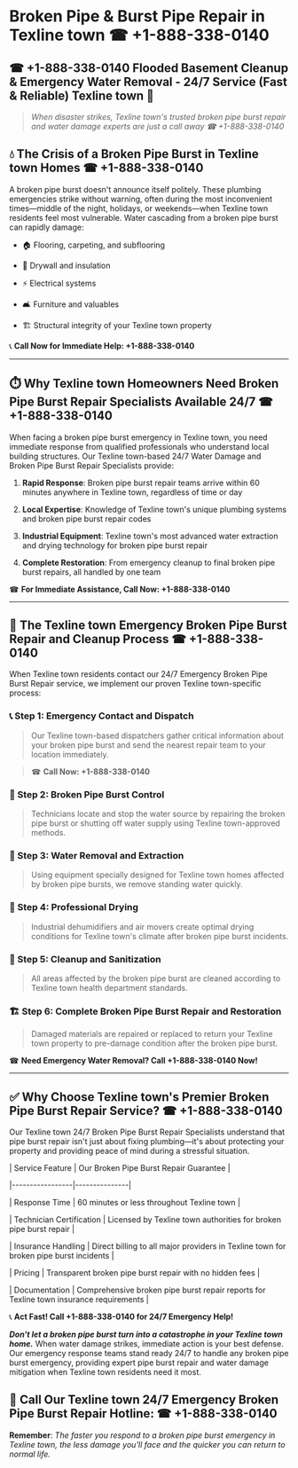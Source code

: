 # Broken Pipe & Burst Pipe Repair in Texline town ☎ +1-888-338-0140  
## ☎ +1-888-338-0140 Flooded Basement Cleanup & Emergency Water Removal - 24/7 Service (Fast & Reliable) Texline town 🚨  

> *When disaster strikes, Texline town's trusted broken pipe burst repair and water damage experts are just a call away ☎ +1-888-338-0140*  

## 💧 The Crisis of a Broken Pipe Burst in Texline town Homes ☎ +1-888-338-0140  

A broken pipe burst doesn't announce itself politely. These plumbing emergencies strike without warning, often during the most inconvenient times—middle of the night, holidays, or weekends—when Texline town residents feel most vulnerable. Water cascading from a broken pipe burst can rapidly damage:  

* 🏠 Flooring, carpeting, and subflooring  
* 🧱 Drywall and insulation  
* ⚡ Electrical systems  
* 🛋️ Furniture and valuables  
* 🏗️ Structural integrity of your Texline town property  

📞 **Call Now for Immediate Help: +1-888-338-0140**  

---  

## ⏱️ Why Texline town Homeowners Need Broken Pipe Burst Repair Specialists Available 24/7 ☎ +1-888-338-0140  

When facing a broken pipe burst emergency in Texline town, you need immediate response from qualified professionals who understand local building structures. Our Texline town-based 24/7 Water Damage and Broken Pipe Burst Repair Specialists provide:  

1. **Rapid Response**: Broken pipe burst repair teams arrive within 60 minutes anywhere in Texline town, regardless of time or day  
2. **Local Expertise**: Knowledge of Texline town's unique plumbing systems and broken pipe burst repair codes  
3. **Industrial Equipment**: Texline town's most advanced water extraction and drying technology for broken pipe burst repair  
4. **Complete Restoration**: From emergency cleanup to final broken pipe burst repairs, all handled by one team  

☎ **For Immediate Assistance, Call Now: +1-888-338-0140**  

---  

## 🔧 The Texline town Emergency Broken Pipe Burst Repair and Cleanup Process ☎ +1-888-338-0140  

When Texline town residents contact our 24/7 Emergency Broken Pipe Burst Repair service, we implement our proven Texline town-specific process:  

### 📞 Step 1: Emergency Contact and Dispatch  
> Our Texline town-based dispatchers gather critical information about your broken pipe burst and send the nearest repair team to your location immediately.  
> ☎ **Call Now: +1-888-338-0140**  

### 🚿 Step 2: Broken Pipe Burst Control  
> Technicians locate and stop the water source by repairing the broken pipe burst or shutting off water supply using Texline town-approved methods.  

### 🌊 Step 3: Water Removal and Extraction  
> Using equipment specially designed for Texline town homes affected by broken pipe bursts, we remove standing water quickly.  

### 💨 Step 4: Professional Drying  
> Industrial dehumidifiers and air movers create optimal drying conditions for Texline town's climate after broken pipe burst incidents.  

### 🧼 Step 5: Cleanup and Sanitization  
> All areas affected by the broken pipe burst are cleaned according to Texline town health department standards.  

### 🏗️ Step 6: Complete Broken Pipe Burst Repair and Restoration  
> Damaged materials are repaired or replaced to return your Texline town property to pre-damage condition after the broken pipe burst.  

☎ **Need Emergency Water Removal? Call +1-888-338-0140 Now!**  

---  

## ✅ Why Choose Texline town's Premier Broken Pipe Burst Repair Service? ☎ +1-888-338-0140  

Our Texline town 24/7 Broken Pipe Burst Repair Specialists understand that pipe burst repair isn't just about fixing plumbing—it's about protecting your property and providing peace of mind during a stressful situation.  

| Service Feature | Our Broken Pipe Burst Repair Guarantee |  
|-----------------|---------------|  
| Response Time | 60 minutes or less throughout Texline town |  
| Technician Certification | Licensed by Texline town authorities for broken pipe burst repair |  
| Insurance Handling | Direct billing to all major providers in Texline town for broken pipe burst incidents |  
| Pricing | Transparent broken pipe burst repair with no hidden fees |  
| Documentation | Comprehensive broken pipe burst repair reports for Texline town insurance requirements |  

📞 **Act Fast! Call +1-888-338-0140 for 24/7 Emergency Help!**  

***Don't let a broken pipe burst turn into a catastrophe in your Texline town home.*** When water damage strikes, immediate action is your best defense. Our emergency response teams stand ready 24/7 to handle any broken pipe burst emergency, providing expert pipe burst repair and water damage mitigation when Texline town residents need it most.  

## 📱 Call Our Texline town 24/7 Emergency Broken Pipe Burst Repair Hotline: ☎ +1-888-338-0140  

**Remember**: *The faster you respond to a broken pipe burst emergency in Texline town, the less damage you'll face and the quicker you can return to normal life.*